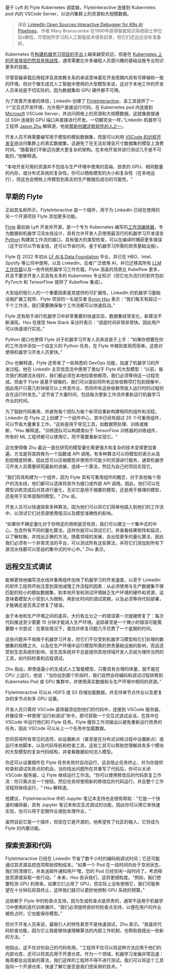 <!--
title: LinkedIn开源针对K8s AI流水线的交互式调试器
cover: https://cdn.thenewstack.io/media/2024/02/e6bc244a-interior-rooms-4056630_1280-1024x724.jpg
-->

基于 Lyft 的 Flyte Kubernetes 调度器，FlyteInteractive 连接到 Kubernetes pod 内的 VSCode Server，以访问集群上的资源和大规模数据。

> 译自 [LinkedIn Open Sources Interactive Debugger for K8s AI Pipelines](https://thenewstack.io/linkedin-open-sources-interactive-debugger-for-k8s-ai-pipelines/)，作者 Mary Branscombe 在1990年获得智能知识系统硕士学位后s确信，尽管她所学习的人工智能技术很有前景，但它们还远远没有准备好。

Kubernetes 在[构建机器学习项目的平台](https://thenewstack.io/how-kubernetes-could-orchestrate-machine-learning-pipelines/)上越来越受欢迎，但是在 [Kubernetes 上的开发体验仍然具有挑战性](https://thenewstack.io/the-2023-state-of-kubernetes-in-production/)，通常需要比许多编程人员感兴趣的基础设施专业知识更多的技能。

尽管容器承载应用程序及其依赖关系的承诺意味着在开发周期内具有可移植和一致的环境，但对于像生成式人工智能中使用的大型模型来说，这对于本地工作的开发人员来说是不切实际的，因为数据集和 GPU 硬件都不可用。

为了改善开发者的体验，LinkedIn 创建了 [FlyteInteractive](https://github.com/flyteorg/flytekit/tree/master/plugins/flytekit-flyteinteractive)，该工具提供了一个“交互式开发环境，允许用户直接运行代码，在 Kubernetes pod 内连接到 [Microsoft](https://news.microsoft.com/?utm_content=inline-mention) VSCode Server，并访问网格上的资源和大规模数据。这就像直接通过 SSH 连接到 GPU 端口并直接进行开发。一切都完全一样，”LinkedIn 机器学习工程师 [Jason Zhu](https://www.linkedin.com/in/siyu-zhu/) 解释道，他是[帮助创建这款软件的人之一](https://www.linkedin.com/blog/engineering/open-source/open-sourcing-flyteinteractive)。

开发人员不再需要编写用于模型的模拟数据集，而是可以利用 [VSCode 的远程开发支持](https://code.visualstudio.com/docs/remote/remote-overview)访问集群上的真实数据集，这避免了在无法处理全尺寸数据集的模型上浪费时间。“随着我们不断迈向更大更复杂的架构。在本地开发并进行测试几乎是不可能的，”他解释道。

"本地开发可用的资源并不包括与生产环境中使用的高端、昂贵的 GPU、相同数量的内存，或分布式系统的复杂性。你可以牺牲模型的大小和复杂性（在本地运行），但这也会牺牲上传模型到真实的生产数据后成功的可能性。"

## 早期的 Flyte

正如其名称所示，FlyteInteractive 是一个插件，用于为 LinkedIn 已经在使用的另一个开源项目 Flyte 添加更多功能。

[Flyte](https://docs.flyte.org/en/latest/index.html) 最初由 Lyft 开发并开源，是一个专为 Kubernetes 编写的[工作流编排器](https://thenewstack.io/flyte-an-open-source-orchestrator-for-ml-ai-workflows/)，专为数据和机器学习流水线设计，具有允许开发人员使用最流行的机器学习开发语言 [Python](https://www.thenewstack.io/Python) 构建其工作流的接口，具有强大的类型检查，可以在编译时捕获更多错误（这不仅可以节省金钱，还可以节省时间，鉴于机器学习所需的昂贵基础设施）。

Flyte 在 2022 年初从 [LF AI & Data Foundation](https://lfaidata.foundation/blog/2022/01/20/lf-ai-data-foundation-announces-graduation-of-flyte-project/) 毕业，并已在 HBO、Intel、Spotify 等公司中使用，以及 LinkedIn，后者广泛使用 AI，并已迁移其所有 [LLM 工作负载](https://www.linkedin.com/blog/engineering/feed/enhancing-homepage-feed-relevance-by-harnessing-the-power-of-lar)以及一些传统机器学习工作负载。Flyte 涵盖的场景比 Kubeflow 更多，并且不要求开发人员具有太多的 Kubernetes 专业知识（但它也为流行的软件包如 PyTorch 和 TensorFlow 提供了 Kubeflow 集成）。

大型组织吸引人的一个重要因素是其提供的可扩展性，LinkedIn 的机器学习基础设施扩展工程师、Flyte 项目的一名提交者 [Byron Hsu](https://www.linkedin.com/in/byronhsu1230/) 表示：“我们每天有超过一千个工作流，我们需要确保每个工作流都可以快速启动。”

Flyte 还有助于进行机器学习中非常重要的快速实验，数据集经常变化，新算法不断涌现。Hsu 在接受 New Stack 采访时表示：“调度时间非常非常快，因此用户可以快速进行实验。”

Python 接口也使得 Flyte 对于机器学习开发人员来说易于上手：“如果你想要在你的工作流中添加一个自定义的 Python 任务，在 Flyte 中做到直观而简单。这绝对使得机器学习开发人员更快。”

Zhu 也解释道，Flyte 还带来了一些熟悉的 DevOps 功能，加速了机器学习的开发过程。他在 LinkedIn 主页信息流中使用了类似于 Flyte 的大型模型：“以前，每次我们构建流水线时，我们都必须在本地拉取依赖项，我们必须等待这一过程完成。但由于 Flyte 是基于镜像的，我们可以提前将所有这些依赖项打包到镜像中，因此用户只需几秒钟就可以上传其作业，而将所有这些依赖项放入运行时的过程则会在运行时发生。” 这节省了大量时间，包括每次更新工作流并重新运行机器学习作业的时间。

为了鼓励代码重用，并避免每个团队为每个新项目重新构建相同的组件和流程，LinkedIn 在 Flyte 之上创建了一个组件中心，其中已经有超过 20 个可重用组件，可以节省大量重复工作。"这些是用于常见工具，如数据预处理、训练或推断，"Hsu 解释道。"训练团队可以构建类似于 TensorFlow 训练器的训练组件，所有的 ML 工程师都可以使用它，而不需要重新实现它。"

这也使得像 Zhu 最近一直在研究的模型量化等更强大和复杂的技术变得更加普遍，方法是将其转换为一个函数或 API 调用。有多种算法可以将模型的表示从高到低精度转换，因此您可以压缩模型并使用尽可能少的资源进行服务，通常机器学习开发人员需要研究最新的进展，选择一个算法，然后为自己的项目实现它。

"我们将其构建为一个组件，因为 Flyte 具有可重用组件的概念，对于其他每个用户的流水线，他们都可以选择将其作为接口或外部 API 调用。因此，他们可以在模型训练完成后对其进行量化，无论它是用于摘要的模型，还是用于推理的模型，还是用于实体提取的模型，" Zhu 说。

开发人员可以快速探索多种算法，因为他们可以将它们简单地插入到他们的工作流中，以测试它们对资源使用情况以及模型准确性的影响。

“如果你不确定量化对于你特定的用例是否有效，我们可以建立一个集中式的中心，包含所有不同的量化算法，这样你就可以测试它们，并查看结果矩阵和延迟，以了解权衡，并找出正确的方法。随着领域的发展，会出现更多的量化算法，因此我们必须有一个非常灵活的平台，可以测试所有这些算法，并将它们添加到所有下游流水线都可以受益的集中式的中心中。” Zhu 表示。

## 远程交互式调试

能够更快地编写流水线并重用组件加快了机器学习的开发速度，以至于 LinkedIn 的软件工程师开始注意到其他减慢工作流程的因素：从必须使用与生产数据集不够匹配的较小的模拟数据集，到本地开发和测试环境缺乏生产环境的硬件和资源，这意味着模型大小受到人为限制，再到长时间的调试周期，以及必须等待代码部署，才能确定是否真正修复了错误。

由于本地和生产环境之间的差异，大约有五分之一的错误第一次就被修复了：每次代码推送至少需要 15 分钟才能进入生产环境。追踪甚至是一个微小的错误可能需要数十次尝试：在某些情况下，查找并修复问题几乎花费了一个星期的时间。
 
这些问题并不局限于机器学习开发，但它们不仅受到机器学习模型和它们处理的数据集的规模之大、以及在生产环境中运行模型所需的昂贵基础设施的影响，而且还受到生态系统的影响，该生态系统并不总是提供其他领域开发人员视为理所当然的工具，如代码检查和远程调试。

Zhu 指出，即使是最小的生成式人工智能模型，只要具有合理的体量，就不能在 CPU 上运行。他说：“当你达到那个阶段时，我们自然会将编码和调试过程转移到 Kubernetes Pod 或 GPU 集群中，并使用真实数据和与生产环境中相同的资源。”

FlyteInteractive 可以从 HDFS 或 S3 存储加载数据，并支持单节点作业以及更复杂的多节点和多 GPU 设置。

开发人员只需将 VSCode 装饰器添加到他们的代码中，连接到 VSCode 服务器，并像往常一样使用“运行和调试”命令，即可获取一个交互式调试会话，在其中在 VSCode 中运行他们的 Flyte 任务。Flyte 缓存工作流输出以避免重新运行昂贵的任务，因此 VSCode 可以从上一个任务中加载数据。

您将获得所有常见的选项，如设置断点（甚至是在分布式训练过程中设置断点）或运行本地脚本，以及代码导航和检查工具，这些工具可以帮助您理解具有多个模块的大型模型的复杂代码结构，并查看数据如何流入模型。

你还可以设置插件在 Flyte 任务失败时自动运行，这会阻止任务终止，并为你提供检查和调试失败点的机会。当你找出问题所在并重写了代码后，你可以关闭 VSCode 服务器，让 Flyte 继续运行工作流。"你可以使用修改后的代码恢复工作流：你只需点击一个按钮，然后任务将使用新的修改后的代码运行，并且整个工作流程将继续运行，" Hsu 解释道。

他建议，FlyteInteractive 中的 Jupyter 笔记本支持也会很有帮助："它是一个快速的编排器，具有 Jupyter 笔记本和交互式调试的功能，因此你可以用它来快速实验，也可以用于定期作业或批处理作业。"

虽然目前它是一个插件，但现在它是开源的，他希望有了社区的输入，它将成为 Flyte 的内置功能。

## 探索资源和代码

FlyteInteractive 已经在 LinkedIn 节省了数千小时的编码和调试时间；它还可能通过其资源监控选项帮助控制成本。"如果一个 Pod 在一段时间内处于空闲状态，我们将清理它，并发送邮件通知用户‘嘿，您的 Pod 已经空闲一段时间了。考虑释放资源或采取一些行动。" 未来，Hsu 告诉我们，这将更细粒度。"例如，我们想要检测 GPU 利用率。如果它们占用了 GPU，但实际上没有使用它，我们可能希望在十分钟后将其终止，这样我们就可以更好地控制 GPU 系统的预算。”

这依赖于 Flyte 中的检查点支持，因为生成检查点是昂贵的，通常不适用于机器学习中使用的迭代训练循环。"我们必须提供良好的检查点支持，以便在用户的作业被抢占时，它也能保存模型。”

但对于开发人员来说，最吸引人的特性甚至不是快速调试，Zhu 表示。"我喜欢代码检查功能，因为它让我能够快速理解算法的内部工作机制，也帮助我提出一些新的方法。"

他指出，这不仅对你自己的代码有用。"工程师不仅可以将这种方法应用于他们的内部仓库，还可以将其应用于开源仓库。作为一个领域，机器学习发展非常迅速：每周都会出现新的算法，我们这样的工程师不得不进行测试。我们可以将这个工具指向一个开源仓库，快速了解它是否是我们想采用的技术。"


